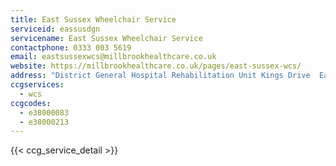 ```yaml
---
title: East Sussex Wheelchair Service
serviceid: eassusdgn
servicename: East Sussex Wheelchair Service
contactphone: 0333 003 5619
email: eastsussexwcs@millbrookhealthcare.co.uk
website: https://millbrookhealthcare.co.uk/pages/east-sussex-wcs/
address: "District General Hospital Rehabilitation Unit Kings Drive  Eastbourne East Sussex BN21 2UD"
ccgservices:
  - wcs
ccgcodes:
  - e38000083
  - e38000213
---
```


{{< ccg_service_detail >}}
